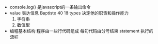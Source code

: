 - console.log() 是javascript的一条输出命令
- value 表达信息
  Baptiste
  40
  18
  types 决定他的职责和操作能力
  1. 字符串
  2. 数值型
- 编程基本结构
  程序由一些行代码组成
  每句代码由分号结束
  statement
  执行的流程
